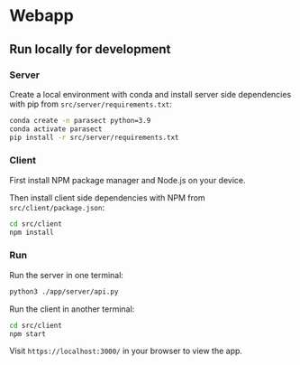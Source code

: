 # Webapp

## Run locally for development

### Server 

Create a local environment with conda and install server side dependencies with pip from `src/server/requirements.txt`:

```bash
conda create -n parasect python=3.9
conda activate parasect
pip install -r src/server/requirements.txt
```

### Client

First install NPM package manager and Node.js on your device.

Then install client side dependencies with NPM from `src/client/package.json`:

```bash
cd src/client
npm install
```

### Run 

Run the server in one terminal:

```bash
python3 ./app/server/api.py
```

Run the client in another terminal:

```bash 
cd src/client
npm start
```

Visit `https://localhost:3000/` in your browser to view the app.